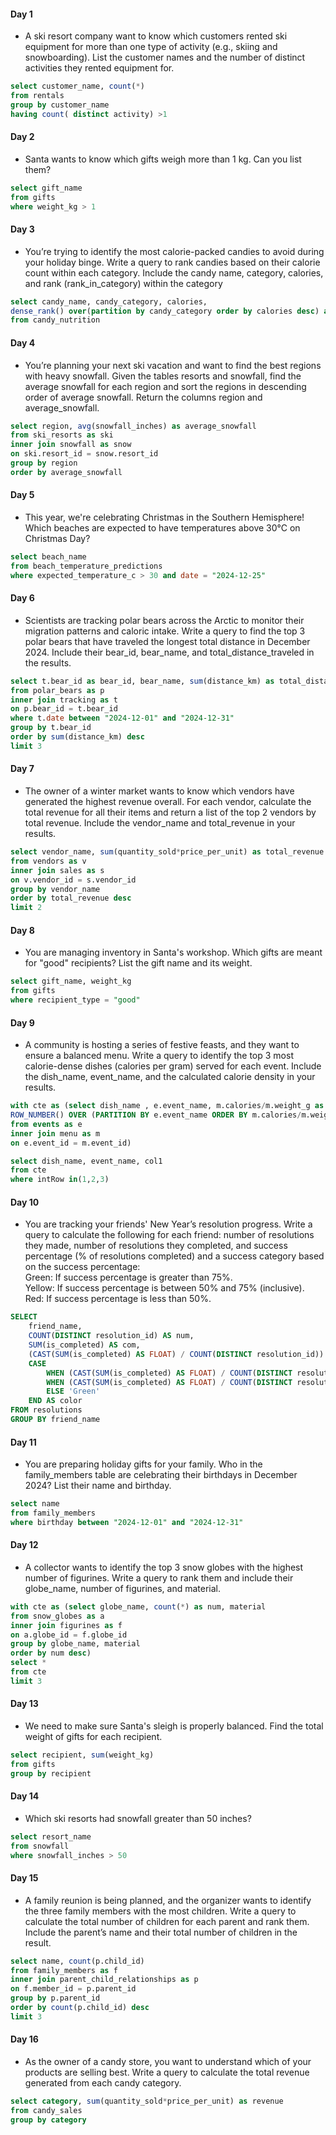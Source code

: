 #### Day 1 
- A ski resort company want to know which customers rented ski equipment for more than one type of activity (e.g., skiing and snowboarding). List the customer names and the number of distinct activities they rented equipment for.
 ````sql
 select customer_name, count(*)
from rentals 
group by customer_name
having count( distinct activity) >1
````
#### Day 2
- Santa wants to know which gifts weigh more than 1 kg. Can you list them?
 ````sql
select gift_name
from gifts
where weight_kg > 1
````
#### Day 3
- You’re trying to identify the most calorie-packed candies to avoid during your holiday binge. Write a query to rank candies based on their calorie count within each category. Include the candy name, category, calories, and rank (rank_in_category) within the category
 ````sql
select candy_name, candy_category, calories,
dense_rank() over(partition by candy_category order by calories desc) as ranking
from candy_nutrition
````
#### Day 4
- You’re planning your next ski vacation and want to find the best regions with heavy snowfall. Given the tables resorts and snowfall, find the average snowfall for each region and sort the regions in descending order of average snowfall. Return the columns region and average_snowfall.
 ````sql
select region, avg(snowfall_inches) as average_snowfall
from ski_resorts as ski
inner join snowfall as snow 
on ski.resort_id = snow.resort_id
group by region
order by average_snowfall
````
#### Day 5
- This year, we're celebrating Christmas in the Southern Hemisphere! Which beaches are expected to have temperatures above 30°C on Christmas Day?
````sql
select beach_name
from beach_temperature_predictions
where expected_temperature_c > 30 and date = "2024-12-25"
````
#### Day 6
- Scientists are tracking polar bears across the Arctic to monitor their migration patterns and caloric intake. Write a query to find the top 3 polar bears that have traveled the longest total distance in December 2024. Include their bear_id, bear_name, and total_distance_traveled in the results.
````sql
select t.bear_id as bear_id, bear_name, sum(distance_km) as total_distance_traveled
from polar_bears as p
inner join tracking as t
on p.bear_id = t.bear_id
where t.date between "2024-12-01" and "2024-12-31"
group by t.bear_id
order by sum(distance_km) desc
limit 3
````
#### Day 7
- The owner of a winter market wants to know which vendors have generated the highest revenue overall. For each vendor, calculate the total revenue for all their items and return a list of the top 2 vendors by total revenue. Include the vendor_name and total_revenue in your results.
````sql
select vendor_name, sum(quantity_sold*price_per_unit) as total_revenue
from vendors as v 
inner join sales as s 
on v.vendor_id = s.vendor_id
group by vendor_name
order by total_revenue desc
limit 2
````
#### Day 8
- You are managing inventory in Santa's workshop. Which gifts are meant for "good" recipients? List the gift name and its weight.
````sql
select gift_name, weight_kg
from gifts
where recipient_type = "good"
````
#### Day 9
- A community is hosting a series of festive feasts, and they want to ensure a balanced menu. Write a query to identify the top 3 most calorie-dense dishes (calories per gram) served for each event. Include the dish_name, event_name, and the calculated calorie density in your results.
````sql
with cte as (select dish_name , e.event_name, m.calories/m.weight_g as col1,
ROW_NUMBER() OVER (PARTITION BY e.event_name ORDER BY m.calories/m.weight_g DESC) AS intRow
from events as e
inner join menu as m 
on e.event_id = m.event_id)

select dish_name, event_name, col1
from cte 
where intRow in(1,2,3)
````
#### Day 10
- You are tracking your friends' New Year’s resolution progress. Write a query to calculate the following for each friend: number of resolutions they made, number of resolutions they completed, and success percentage (% of resolutions completed) and a success category based on the success percentage: <br>
Green: If success percentage is greater than 75%. <br>
Yellow: If success percentage is between 50% and 75% (inclusive). <br>
Red: If success percentage is less than 50%.
````sql
SELECT 
    friend_name, 
    COUNT(DISTINCT resolution_id) AS num, 
    SUM(is_completed) AS com, 
    (CAST(SUM(is_completed) AS FLOAT) / COUNT(DISTINCT resolution_id)) * 100 AS pct,
    CASE 
        WHEN (CAST(SUM(is_completed) AS FLOAT) / COUNT(DISTINCT resolution_id)) * 100 < 50 THEN 'Red'
        WHEN (CAST(SUM(is_completed) AS FLOAT) / COUNT(DISTINCT resolution_id)) * 100 BETWEEN 50 AND 75 THEN 'Yellow'
        ELSE 'Green' 
    END AS color
FROM resolutions 
GROUP BY friend_name
````
#### Day 11
- You are preparing holiday gifts for your family. Who in the family_members table are celebrating their birthdays in December 2024? List their name and birthday.
````sql
select name 
from family_members
where birthday between "2024-12-01" and "2024-12-31"
````
#### Day 12 
- A collector wants to identify the top 3 snow globes with the highest number of figurines. Write a query to rank them and include their globe_name, number of figurines, and material.
````sql
with cte as (select globe_name, count(*) as num, material 
from snow_globes as a
inner join figurines as f 
on a.globe_id = f.globe_id
group by globe_name, material
order by num desc)
select *
from cte
limit 3
````
#### Day 13
- We need to make sure Santa's sleigh is properly balanced. Find the total weight of gifts for each recipient.
````sql
select recipient, sum(weight_kg) 
from gifts
group by recipient
````
#### Day 14
- Which ski resorts had snowfall greater than 50 inches?
````sql
select resort_name
from snowfall
where snowfall_inches > 50
````
#### Day 15
- A family reunion is being planned, and the organizer wants to identify the three family members with the most children. Write a query to calculate the total number of children for each parent and rank them. Include the parent’s name and their total number of children in the result.
````sql
select name, count(p.child_id)
from family_members as f  
inner join parent_child_relationships as p 
on f.member_id = p.parent_id
group by p.parent_id
order by count(p.child_id) desc
limit 3
````
#### Day 16
- As the owner of a candy store, you want to understand which of your products are selling best. Write a query to calculate the total revenue generated from each candy category.
````sql
select category, sum(quantity_sold*price_per_unit) as revenue
from candy_sales 
group by category
````
